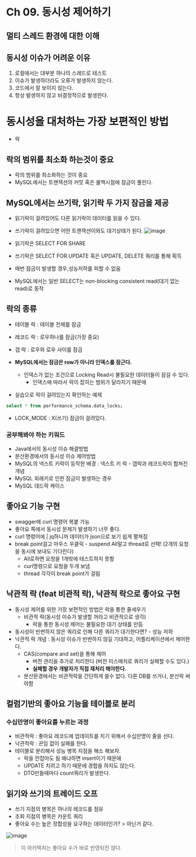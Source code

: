 # Ch 09. 동시성 제어하기

## 멀티 스레드 환경에 대한 이해

## 동시성 이슈가 어려운 이유
1. 로컬에서는 대부분 하나의 스레드로 테스트
2. 이슈가 발생하더라도 오류가 발생하지 않는다.
3. 코드에서 잘 보이지 않는다.
4. 항상 발생하지 않고 비결정적으로 발생한다.

# 동시성을 대처하는 가장 보편적인 방법
+ 락

## 락의 범위를 최소화 하는것이 중요
+ 락의 범위를 최소화하는 것이 중요
+ MySQL에서는 트랜잭션의 커밋 혹은 롤백시점에 잠금이 풀린다.

## MySQL에서는 쓰기락, 읽기락 두 가지 잠금을 제공
+ 읽기락이 걸려있어도 다른 읽기락이 데이터를 읽을 수 있다.
+ 쓰기락이 걸려있으면 어떤 트랜잭션이와도 대기상태가 된다.
![image](https://github.com/HyangKeunChoi/TIL-Today-I-Learned-/assets/49984996/7b75a52e-d781-49bd-81f1-c2dcd5a24c95)

+ 읽기락은 SELECT FOR SHARE
+ 쓰기락은 SELECT FOR UPDATE 혹은 UPDATE, DELETE 쿼리를 통해 획득

+ 매번 잠금이 발생할 경우,성능저하를 피할 수 없음
+ MySQL에서는 일반 SELECT는 non-blocking consistent read(대기 없는 read)로 동작

## 락의 종류
+ 테이블 락 : 테이블 전체를 잠금
+ 레코드 락 : 로우하나를 잠금(가장 중요)
+ 갭 락 : 로우와 로우 사이를 잠금

+ **MySQL에서는 잠금은 row가 아니라 인덱스를 잠근다.**
  - 인덱스가 없는 조건으로 Locking Read시 불필요한 데이터들이 잠길 수 있다.
    - 인덱스에 따라서 락이 잡히는 범위가 달라지기 때문에

 + 실습으로 락이 걸려있는지 확인하는 예제
 
```sql
select * from performance_schema.data_locks;
```
+ LOCK_MODE : X(쓰기) 잠금이 걸려있다.

### 공부해봐야 하는 키워드
+ Java에서의 동시성 이슈 해결방법
+ 분산환경에서의 동시성 이슈 제어방법
+ MySQL의 넥스트 키락이 등작한 배경 : 넥스트 키 락 - 갭락과 레코드락이 합쳐진 개념
+ MySQL 외래키로 인한 잠금이 발생하는 경우
+ MySQL 데드락 케이스

## 좋아요 기능 구현
+ swagger에 curl 명령어 복붙 가능
+ 좋아요 쪽에서 동시성 문제가 발생하기 너무 좋다.
+ curl 명령어에 | jq하니까 데이터가 json으로 보기 쉽게 펼쳐짐
+ break point걸고 마우스 우클릭 - suspend All말고 thread로 선택! (2개의 요청을 동시에 보내도 기다린다)
  - All로하면 요청을 1개밖에 테스트하지 못함 
  - curl명령으로 요청을 두개 보냄
  - thread 각각이 break point가 걸림

## 낙관적 락 (feat 비관적 락),  낙관적 락으로 좋아요 구현
+ 동시성 제어를 위한 가장 보편적인 방법은 락을 통한 줄세우기
  - 비관적 락(동시성 이슈가 발생할 꺼라고 비관적으로 생각)
    - 락을 통한 동시성 제어는 불필요한 대기 상태를 만듬
+ 동시성이 빈번하지 않은 쿼리로 인해 다른 쿼리가 대기한다면? - 성능 저하
+ 낙관적 락 개념 : 동시성 이슈가 빈번하지 않길 기대하고, 어플리케이션에서 제어한다.
   - CAS(compare and set)을 통해 제어
      - 버전 관리을 추가로 처리한다 (버전 미스매치로 쿼리가 실패할 수도 있다.)
      - **실패할 경우 개발자가 직접 재처리 해야한다.**
   - 분산환경에서는 비관적락을 간단하게 쓸수 없다. 다른 DB를 쓰거나, 분산락 써야함
 
## 컬럼기반의 좋아요 기능을 테이블로 분리

### 수십만명이 좋아요를 누르는 과정
+ 비관적락 : 좋아요 레코드에 업데이트를 치기 위해서 수십만명이 줄을 선다.
+ 낙관적락 : 끈임 없이 실패를 한다.
+ 테이블로 분리해서 성능 병목 지점을 해소 해보자.
  - 락을 안잡아도 됨 왜냐하면 insert이기 때문에
  - UPDATE 치려고 하기 때문에 경합을 하지도 않는다.
  - DTO만들때마다 count쿼리가 발생한다.
 
## 읽기와 쓰기의 트레이드 오프
+ 쓰기 지점의 병목은 하나의 레코드를 점유
+ 조회 지점의 병목은 카운트 쿼리
+ 좋아요 수는 높은 정합성을 요구하는 데이터인가? > 아닌거 같다.

![image](https://github.com/HyangKeunChoi/TIL-Today-I-Learned-/assets/49984996/91143c3c-c945-4629-b742-cc813f82dcd6)

> 이 아키텍처는 좋아요 수가 바로 반영되진 않다.

